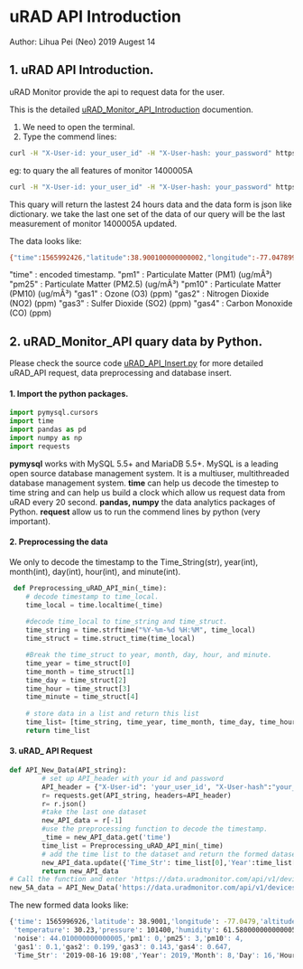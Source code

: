 # uRAD API Introduction
Author: Lihua Pei (Neo)
2019 Augest 14


## 1. uRAD API Introduction.

uRAD Monitor provide the api to request data for the user. 

This is the  detailed  [uRAD_Monitor_API_Introduction](https://github.com/LihuaPeiNeo/Fresh_Air_DC_neo/tree/master/uRAD_API/code_file/uradmonitor_API.pdf) documention.

1. We need to open the terminal.
2. Type the commend lines: 

```bash
curl -H "X-User-id: your_user_id" -H "X-User-hash: your_password" https://data.uradmonitor.com/api/v1/devices/[monitor_id]/[features]/[start_time]/[end_time]
```

eg: to quary the all features of monitor 1400005A

```bash
curl -H "X-User-id: your_user_id" -H "X-User-hash: your_password" https://data.uradmonitor.com/api/v1/devices/1400005A/all
```

This quary will return the lastest 24 hours data and the data form is json like dictionary. we take the last one set of the data of our query will be the last measurement of monitor 1400005A updated. 

The data looks like:

```bash
{"time":1565992426,"latitude":38.900100000000002,"longitude":-77.047899999999998,"altitude":-3.5,"timelocal":2527680,"temperature":32.5,"pressure":101422,"humidity":55.190000000000005,"voc":327419.35999999999,"vocaqi":0,"noise":41.319999999999993,"pm1":0,"pm25":3,"pm10":4,"gas1":0.10000000000000001,"gas2":0.062,"gas3":0.14499999999999999,"gas4":1.1140000000000001}
```

"time" : encoded timestamp.
"pm1" : Particulate Matter (PM1) (ug/mÂ³)
"pm25" : Particulate Matter (PM2.5) (ug/mÂ³)
"pm10" : Particulate Matter (PM10) (ug/mÂ³)
"gas1" : Ozone (O3) (ppm)
"gas2" : Nitrogen Dioxide (NO2) (ppm)
"gas3" : Sulfer Dioxide (SO2) (ppm)
"gas4" : Carbon Monoxide (CO) (ppm)




## 2. uRAD_Monitor_API quary data by Python.

Please check the source code [uRAD_API_Insert.py](https://github.com/LihuaPeiNeo/Fresh_Air_DC_neo/tree/master/uRAD_API/code_file/uRAD_API_Insert.py) for more detailed uRAD_API request, data preprocessing and database insert. 

#### 1. Import the python packages.

```python
import pymysql.cursors
import time
import pandas as pd
import numpy as np
import requests
```
<strong>pymysql</strong> works with MySQL 5.5+ and MariaDB 5.5+. MySQL is a leading open source database management system. It is a multiuser, multithreaded database management system.
<strong>time</strong> can help us decode the timestep to time string and can help us build a clock which allow us request data from uRAD every 20 second.
<strong>pandas, numpy</strong> the data analytics packages of Python.
<strong>request</strong> allow us to run the commend lines by python (very important).


#### 2. Preprocessing the data
We only to decode the timestamp to the Time_String(str), year(int), month(int), day(int), hour(int), and minute(int).

```python
 def Preprocessing_uRAD_API_min(_time):
    # decode timestamp to time_local.
    time_local = time.localtime(_time)
    
    #decode time_local to time_string and time_struct.
    time_string = time.strftime("%Y-%m-%d %H:%M", time_local) 
    time_struct = time.struct_time(time_local)

    #Break the time_struct to year, month, day, hour, and minute.
    time_year = time_struct[0]
    time_month = time_struct[1]
    time_day = time_struct[2]
    time_hour = time_struct[3]
    time_minute = time_struct[4]
    
    # store data in a list and return this list
    time_list= [time_string, time_year, time_month, time_day, time_hour, time_minute]
    return time_list
```

#### 3. uRAD_ API Request
```python
def API_New_Data(API_string):
        # set up API_header with your id and password
        API_header = {"X-User-id": 'your_user_id', "X-User-hash":"your_password"}
        r= requests.get(API_string, headers=API_header)
        r= r.json()
        #take the last one dataset
        new_API_data = r[-1]
        #use the preprocessing function to decode the timestamp.
        _time = new_API_data.get('time')
        time_list = Preprocessing_uRAD_API_min(_time)
        # add the time list to the dataset and return the formed dataset.
        new_API_data.update({'Time_Str': time_list[0],'Year':time_list[1],'Month':time_list[2],'Day':time_list[3],'Hour':time_list[4],'minute':time_list[5]})
        return new_API_data
# Call the function and enter 'https://data.uradmonitor.com/api/v1/devices/[moniotr_id]/[features]/' to quary the data.
new_5A_data = API_New_Data('https://data.uradmonitor.com/api/v1/devices/1400005A/all/')
```
The new formed data looks like:

```bash
{'time': 1565996926,'latitude': 38.9001,'longitude': -77.0479,'altitude': -1.67,'timelocal': 2532180,
 'temperature': 30.23,'pressure': 101400,'humidity': 61.580000000000005,voc': 327419.36,'vocaqi': 0,
 'noise': 44.010000000000005,'pm1': 0,'pm25': 3,'pm10': 4,
 'gas1': 0.1,'gas2': 0.199,'gas3': 0.143,'gas4': 0.647,
 'Time_Str': '2019-08-16 19:08','Year': 2019,'Month': 8,'Day': 16,'Hour': 19,'minute': 8}
```

